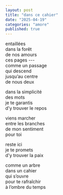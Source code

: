 ```yaml
---
layout: post
title: "dans ce cahier"
date: "2025-04-19"
categories: "amore"
published: true
---
```


entaillées  
dans la forêt  
de nos amours  
ces pages ---  
comme un passage  
qui descend  
jusqu’au centre  
de nous deux  

dans la simplicité  
des mots  
je te garantis  
d'y trouver le repos  

viens marcher  
entre les branches  
de mon sentiment  
pour toi  

reste ici  
je te promets  
d'y trouver la paix  

comme un arbre  
dans un cahier  
qui s’ouvre  
pour te rafraîchir  
à l’ombre du temps  
